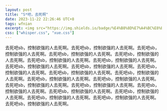 ```yaml
---
layout: post
title: "S*吧，去死啊"
date: 2023-11-22 22:26:46 UTC+8
tags: wfnian
excerpt: <img src="https://img.shields.io/badge/%E4%B8%8D%E7%A4%BC%E8%B2%8C%E8%A1%8C%E4%B8%BA-%E9%AA%82%E4%BA%BA-red"> <img src="https://img.shields.io/badge/SB-%E5%90%AB%E9%87%8F%E9%AB%98-FFD700">
css: ["whisper.css", "xue.css"]
---
```


 

<body>
    <div class="s-content"> 
        <p class="blurred-text">去死吧sb，控制欲强的人去死啊。去死吧sb，控制欲强的人去死啊。去死吧sb，控制欲强的人去死啊。去死吧sb，控制欲强的人去死啊。去死吧sb，控制欲强的人去死啊。去死吧sb，控制欲强的人去死啊。去死吧sb，控制欲强的人去死啊。去死吧sb，控制欲强的人去死啊。去死吧sb，控制欲强的人去死啊。去死吧sb，控制欲强的人去死啊。去死吧sb，控制欲强的人去死啊。去死吧sb，控制欲强的人去死啊。去死吧sb，控制欲强的人去死啊。去死吧sb，控制欲强的人去死啊。去死吧sb，控制欲强的人去死啊。去死吧sb，控制欲强的人去死啊。去死吧sb，控制欲强的人去死啊。去死吧sb，控制欲强的人去死啊。去死吧sb，控制欲强的人去死啊。去死吧sb，控制欲强的人去死啊。去死吧sb，控制欲强的人去死啊。去死吧sb，控制欲强的人去死啊。</p> 
    </div>
</body>